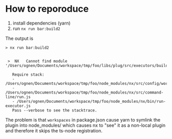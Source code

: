 # How to reporoduce

1. install dependencies (yarn)
2. run `nx run bar:build2`

The output is

```
> nx run bar:build2


 >  NX   Cannot find module '/Users/ognen/Documents/workspace/tmp/foo/libs/plug/src/executors/build/executor'

   Require stack:
   - /Users/ognen/Documents/workspace/tmp/foo/node_modules/nx/src/config/workspaces.js
   - /Users/ognen/Documents/workspace/tmp/foo/node_modules/nx/src/command-line/run.js
   - /Users/ognen/Documents/workspace/tmp/foo/node_modules/nx/bin/run-executor.js
   Pass --verbose to see the stacktrace.
```

The problem is that `workspaces` in package.json cause yarn to symlink the
plugin into node_modules/ which causes nx to "see" it as a non-local plugin and
therefore it skips the ts-node registration.
